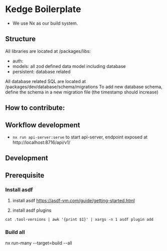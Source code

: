 # Kedge Boilerplate

- We use Nx as our build system.

## Structure

All libraries are located at /packages/libs:
- auth:
- models: all zod defined data model including database
- persistent: database related

All database related SQL are located at /packages/dev/database/schema/migrations
To add new database schema, define the schema in a new migration file (the timestamp should increase)


## How to contribute:

## Workflow development
- `nx run api-server:serve` to start api-server, endpoint exposed at http://localhost:8716/api/v1/

## Development

## Prerequisite

### Install asdf
1. install asdf
   https://asdf-vm.com/guide/getting-started.html

2. install asdf plugins
```
cat .tool-versions | awk '{print $1}' | xargs -n 1 asdf plugin add
```

### Build all
nx run-many --target=build --all


